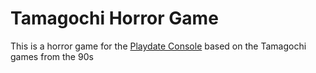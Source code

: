 # Tamagochi Horror Game
This is a horror game for the [Playdate Console](htps://play.date/) based on the Tamagochi games from the 90s
